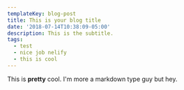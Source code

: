 ```yaml
---
templateKey: blog-post
title: This is your blog title
date: '2018-07-14T10:38:09-05:00'
description: This is the subtitle.
tags:
  - test
  - nice job nelify
  - this is cool
---
```

This is **pretty** cool. I'm more a markdown type guy but hey.
